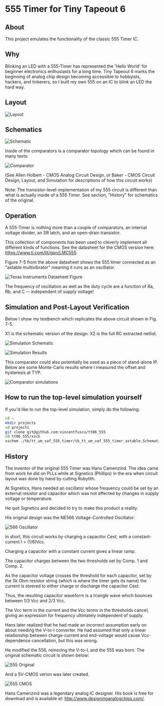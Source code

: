 # 555 Timer for Tiny Tapeout 6
 
  ## About
 This project emulates the functionality of the classic 555 Timer IC. 
  
 ## Why
 
Blinking an LED with a 555-Timer has represented the 'Hello World' for beginner electronics enthusiasts for a long time. Tiny Tapeout 6 marks the beginning of analog chip design becoming accessible to hobbyists, hackers, and tinkerers, so I built my own 555 on an IC to blink an LED the hard way.

  ## Layout
![Layout](./docs/555_layout.png)

## Schematics
![Schematic](./docs/timer_core_schematic.PNG)

Inside of the comparators is a comparator topology which can be found in many texts:

![Comparator](./docs/comp_p_schem_vs_layout.PNG)

(See Allen Holbert - CMOS Analog Circuit Design, or Baker - CMOS Circuit Design, Layout, and Simulation for descriptions of how this circuit works)

Note: The transistor-level-implementation of my 555 circuit is different than what is actually inside of a 555 Timer. See section, "History" for schematics of the original.

## Operation

A 555-Timer is nothing more than a couple of comparators, an internal voltage divider, an SR latch, and an open-drain transistor.

This collection of components has been used to cleverly implement all different kinds of functions. See the datasheet for the CMOS version here: https://www.ti.com/lit/gpn/LMC555.

Figure 7-5 from the above datasheet shows the 555 timer connected as an "astable multivibrator" meaning it runs as an oscillator.

![Texas Instruments Datasheet Figure](./docs/555_datasheet_fig7p5.PNG)

The frequency of oscillation as well as the duty cycle are a function of Ra, Rb, and C -- independent of supply voltage!


## Simulation and Post-Layout Verification

Below I show my testbench which replicates the above circuit shown in Fig. 7-5.

X1 is the schematic version of the design. X2 is the full RC extracted netlist.

![Simulation Schematic](./docs/tb_tt_um_vaf_555_timer_astable_schematic.PNG)


![Simulation Results](./docs/tb_tt_um_vaf_555_timer_astable_results.png)

This comparator could also potentially be used as a piece of stand-alone IP. Below are some Monte-Carlo results where I measured
the offset and hysteresis at TYP.

![Comparator simulations](./docs/comp_p_simulations.PNG)

## How to run the top-level simulation yourself

If you'd like to run the top-level simulation, simply do the following:

``` bash
cd ~
mkdir projects
cd projects
git clone git@github.com:vincentfusco/tt06_555
cd tt06_555/xsch
xschem ./tb/tt_um_vaf_555_timer/tb_tt_um_vaf_555_timer_astable.Schematic
```

## History

The inventor of the original 555 Timer was Hans Camenzind. The idea came from work he did on PLLs while at Signetics (Phillips) in the era when circuit layout was done by hand by cutting Rubylith. 

At Signetics, Hans needed an oscillator whose frequency could
be set by an external resistor and capacitor which was not affected by changes in supply voltage or temperature. 

He quit Signetics and decided to try to make this product a reality.

His original design was the NE566 Voltage-Controlled Oscillator:

![566 Oscillator](./docs/566_oscillator.PNG)

In short, this circuit works by charging a capacitor Cext, with a constant-current I = (1/6)Vcc.

Charging a capacitor with a constant current gives a linear ramp.

The capacitor charges between the two thresholds set by Comp. 1 and Comp. 2.

As the capacitor voltage crosses the threshold for each capacitor, set by the 5k Ohm resistor string (which is where the timer gets its name)
the current is steered to either charge or discharge the capacitor Cext.

Thus, the resulting capacitor waveform is a triangle wave which bounces between 1/3 Vcc and 2/3 Vcc.

The Vcc term in the current and the Vcc terms in the thresholds cancel, giving an expression for frequency ultimately independent of supply.

Hans later realized that he had made an incorrect assumption early on about needing the V-to-I converter. He had assumed that only a linear relationship between charge-current and end-voltage would cause Vcc-dependence cancellation, but this was wrong. 

He modified the 556, removing the V-to-I, and the 555 was born. The original schematic circuit is shown below:

![555 Original](./docs/555_original.PNG)

And a 5V-CMOS verion was later created.

![555 CMOS](./docs/555_cmos.PNG)

Hans Camenzind was a legendary analog IC designer. His book is free for download and is available at:
http://www.designinganalogchips.com/.
